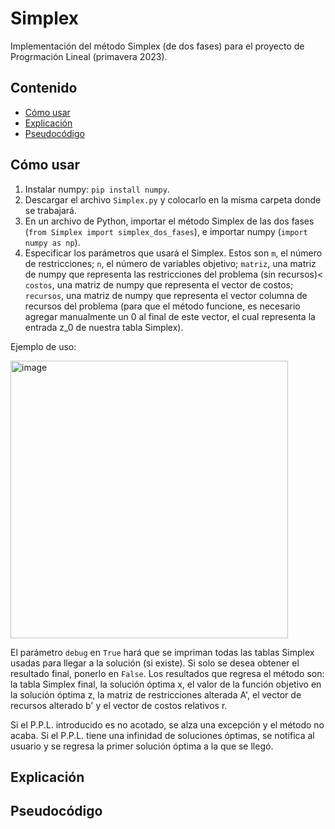 # Simplex
Implementación del método Simplex (de dos fases) para el proyecto de Progrmación Lineal (primavera 2023).

## Contenido
- [Cómo usar](#cómo-usar)
- [Explicación](#protos)
- [Pseudocódigo](#protos)

## Cómo usar
1. Instalar numpy: `pip install numpy`.
2. Descargar el archivo `Simplex.py` y colocarlo en la misma carpeta donde se trabajará.
3. En un archivo de Python, importar el método Simplex de las dos fases (`from Simplex import simplex_dos_fases`), e importar numpy (`import numpy as np`).
4. Especificar los parámetros que usará el Simplex. Estos son `m`, el número de restricciones; `n`, el número de variables objetivo; `matriz`, una matriz de numpy que representa las restricciones del problema (sin recursos)< `costos`, una matriz de numpy que representa el vector de costos; `recursos`, una matriz de numpy que representa el vector columna de recursos del problema (para que el método funcione, es necesario agregar manualmente un 0 al final de este vector, el cual representa la entrada z_0 de nuestra tabla Simplex). 

Ejemplo de uso:

<img width="444" alt="image" src="https://user-images.githubusercontent.com/61219691/234157265-1b3f6970-bf4a-4b2c-a2a3-dac25596121b.png">

El parámetro `debug` en `True` hará que se impriman todas las tablas Simplex usadas para llegar a la solución (si existe). Si solo se desea obtener el resultado final, ponerlo en `False`.
Los resultados que regresa el método son: la tabla Simplex final, la solución óptima x, el valor de la función objetivo en la solución óptima z, la matriz de restricciones alterada A', el vector de recursos alterado b' y el vector de costos relativos r.

Si el P.P.L. introducido es no acotado, se alza una excepción y el método no acaba. Si el P.P.L. tiene una infinidad de soluciones óptimas, se notifica al usuario y se regresa la primer solución óptima a la que se llegó.

## Explicación

## Pseudocódigo

